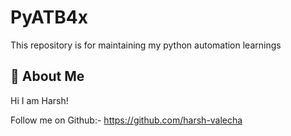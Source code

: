 
# PyATB4x

This repository is for maintaining my python automation learnings 

## 🚀 About Me
Hi I am Harsh! 

Follow me on Github:- https://github.com/harsh-valecha
